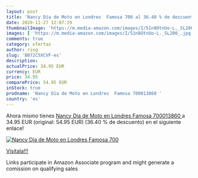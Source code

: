 ```yaml
---
layout: post
title: 'Nancy Día de Moto en Londres  Famosa 700 al 36.40 % de descuento'
date: 2020-11-27 12:07:29
thumbnailImage: 'https://m.media-amazon.com/images/I/51n8OtnUo-L._SL200_.jpg'
images: [ 'https://m.media-amazon.com/images/I/51n8OtnUo-L._SL200_.jpg' ]
comments: true
category: ofertas
author: ring
slug: 'B072C5XCVF-es'
description:
actualPrice: 34.95 EUR
currency: EUR
price: 34.95
comparePrice: 54.95 EUR
inStock: true
prodname: 'Nancy Día de Moto en Londres  Famosa 700013860 '
country: 'es'
---
```


Ahora mismo tienes [Nancy Día de Moto en Londres  Famosa 700013860 ](https://www.amazon.es/dp/B072C5XCVF/?tag=tolees-21) a 34.95 EUR (original: 54.95 EUR) (36.40 %  de descuento) en el siguiente enlace!

[![Nancy Día de Moto en Londres  Famosa 700](https://m.media-amazon.com/images/I/51n8OtnUo-L._SL200_.jpg)](https://www.amazon.es/dp/B072C5XCVF/?tag=tolees-21)

[Visítala!!!](https://www.amazon.es/dp/B072C5XCVF/?tag=tolees-21)

Links participate in Amazon Associate program and might generate a comission on qualifying sales
